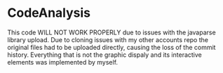# CodeAnalysis
This code WILL NOT WORK PROPERLY due to issues with the javaparse library upload. Due to cloning issues with my other accounts repo the original files had to be uploaded directly, causing the loss of the commit history. Everything that is not the graphic dispaly and its interactive elements was implemented by myself.
